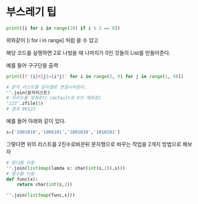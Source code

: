 # 부스레기 팁 

```python
print([i for i in range(10) if i % 2 == 0])
```

위와같이 [i for i in range] 처럼 쓸 수 있고 

해당 코드를 실행하면 2로 나눴을 때 나머지가 0인 것들의 List를 만들어준다.

예를 들어 구구단을 출력

```python
print([f'{i}X{j}={i*j}' for i in range(2, 9) for j in range(1, 9)])
```



```python
# 문자 리스트를 문자열로 연결시켜준다.
"".join(문자리스트)
# 자리수를 맞춰준다.(default로 0이 채워짐)
"123".zfile(5)
# 결과 00123
```



예를 들어 아래와 같이 있다. 

```python
s=['1001010','1000101','1001010','1010101']
```

그렇다면 위의 리스트를 2진수로바꾼뒤 문자형으로 바꾸는 작업을 2개지 방법으로 해보자

```python
# 람다를 이용
"".join(list(map(lamda x: char(int(s,2)),s)))
# 함수를 이용
def func(x):
    return char(int(s,2))

"".join(list(map(func,s)))
```

